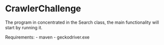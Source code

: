 # CrawlerChallenge
The program in concentrated in the Search class, the main functionality will start by running it.

Requirements: - maven 
			  - geckodriver.exe

